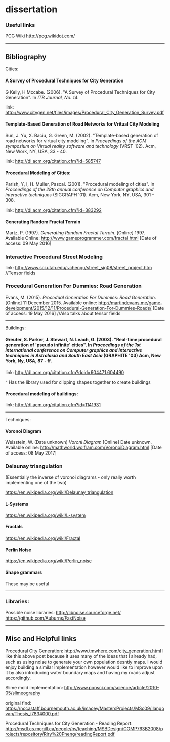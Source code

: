 # dissertation

### Useful links

PCG Wiki
http://pcg.wikidot.com/

---

## Bibliography


Cities:

#### A Survey of Procedural Techniques for City Generation

G Kelly, H Mccabe. (2006). "A Survey of Procedural Techniques for City Generation". In *ITB Journal, No. 14*.

link: http://www.citygen.net/files/images/Procedural_City_Generation_Survey.pdf

#### Template-Based Generation of Road Networks for Vritual City Modeling

Sun, J. Yu, X. Baciu, G. Green, M. (2002). "Template-based generation of road networks for virtual city modeling". In *Proceedings of the ACM symposium on Virtual reality software and technology* (VRST '02). Acm, New Work, NY, USA, 33 - 40.

link: http://dl.acm.org/citation.cfm?id=585747

#### Procedural Modeling of Cities:

Parish, Y, I, H. Muller, Pascal. (2001). "Procedural modeling of cities". In *Proceedings of the 28th annual conference on Computer graphics and interactive techniques* (SIGGRAPH '01). Acm, New York, NY, USA, 301 - 308.

link: http://dl.acm.org/citation.cfm?id=383292

#### Generating Random Fractal Terrain

Martz, P. (1997). *Generating Random Fractal Terrain*. [Online] 1997. Available Online: http://www.gameprogrammer.com/fractal.html [Date of access: 09 May 2016]

### Interactive Procedural Street Modeling

link: http://www.sci.utah.edu/~chengu/street_sig08/street_project.htm 
//Tensor fields

### Procedural Generation For Dummies: Road Generation

Evans, M. (2015). *Procedual Generation For Dummies: Road Generation*. [Online] 11 December 2015. Available online: http://martindevans.me/game-development/2015/12/11/Procedural-Generation-For-Dummies-Roads/ [Date of access: 19 May 2016]
//Also talks about tensor fields

---

Buildings:

#### Greuter, S. Parker, J. Stewart, N. Leach, G. (2003). "Real-time procedural generation of 'pseudo infinite' cities". In *Proceedings of the 1st international conference on Computer graphics and interactive techniques in Astralasia and South East Asia* (GRAPHITE '03) Acm, New York, Ny, USA, 87 - ff.

link: http://dl.acm.org/citation.cfm?doid=604471.604490

^ Has the library used for clipping shapes together to create buildings

#### Procedural modeling of buildings:

link: http://dl.acm.org/citation.cfm?id=1141931

---

Techniques:

#### Voronoi Diagram

Weisstein, W. (Date unknown) *Voroni Diagram* [Online] Date unknown. Available online: http://mathworld.wolfram.com/VoronoiDiagram.html [Date of access: 08 May 2017]

### Delaunay triangulation

(Essentially the inverse of voronoi diagrams - only really worth implementing one of the two)

https://en.wikipedia.org/wiki/Delaunay_triangulation

#### L-Systems

https://en.wikipedia.org/wiki/L-system

#### Fractals

https://en.wikipedia.org/wiki/Fractal

#### Perlin Noise

https://en.wikipedia.org/wiki/Perlin_noise

#### Shape grammars
These may be useful


---

### Libraries:

Possible noise libraries:
http://libnoise.sourceforge.net/
https://github.com/Auburns/FastNoise

---

## Misc and Helpful links

Procedural City Generation: http://www.tmwhere.com/city_generation.html
I like this above post because it uses many of the ideas that I already had, such as using noise to generate your own population desntiy maps. I would enjoy building a similar implementation however would like to improve upon it by also introducing water boundary maps and having my roads adjust accordingly.

Slime mold implementation: http://www.popsci.com/science/article/2010-05/slimeography

original find: https://nccastaff.bournemouth.ac.uk/jmacey/MastersProjects/MSc09/Ilangovan/Thesis_i7834000.pdf

Procedural Techniques for City Generation - Reading Report:  http://msdl.cs.mcgill.ca/people/hv/teaching/MSBDesign/COMP763B2008/projects/repository/Riry%20Pheng/readingReport.pdf
